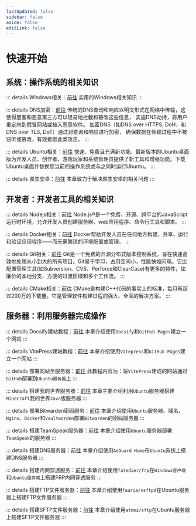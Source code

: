```yaml
---
lastUpdated: false
sidebar: false
aside: false
editLink: false
---
```


# 快速开始

## 系统：操作系统的相关知识

::: details Windows相关：[前往](/Windows/)
实用的Windows相关知识
:::

::: details DNS加密：[前往](/DNSEncryption/)
传统的DNS查询和响应以明文形式在网络中传输，这使得黑客和恶意第三方可以轻易地拦截和篡改这些信息， 实施DNS劫持，将用户重定向到假冒网站或植入恶意软件。 加密DNS（如DNS over HTTPS, DoH，和DNS over TLS, DoT）通过对查询和响应进行加密， 确保数据在传输过程中不被窃听或篡改，有效抵御此类攻击。
:::

::: details Ubuntu相关：[前往](/Ubuntu/)
快速、免费且充满新功能。最新版本的Ubuntu桌面版为开发人员、创作者、游戏玩家和系统管理员提供了新工具和增强功能。下载 Ubuntu桌面并替换您当前的操作系统或与之同时运行Ubuntu。
:::

::: details 原生安卓：[前往](/Android/WiFi感叹号)
本章致力于解决原生安卓的相关问题
:::

## 开发者：开发者工具的相关知识

::: details Nodejs相关：[前往](/Nodejs/)
Node.js®是一个免费、开源、跨平台的JavaScript运行时环境，允许开发人员创建服务器、web应用程序、命令行工具和脚本。
:::

::: details Docker相关：[前往](/Docker/)
Docker帮助开发人员在任何地方构建、共享、运行和验证应用程序——而无需繁琐的环境配置或管理。
:::

::: details Git相关：[前往](/git/)
Git是一个免费的开源分布式版本控制系统，旨在快速高效地处理从小到大的所有项目。Git易于学习，占用空间小，性能快如闪电。它比配置管理工具(如Subversion、CVS、Perforce和ClearCase)有更多的特性，如廉价的本地分支、方便的过渡区域和多个工作流。
:::

::: details CMake相关：[前往](/CMake/)
CMake是构建C++代码的事实上的标准，每月有超过200万的下载量。它是管理软件构建过程的强大、全面的解决方案。
:::

## 服务器：利用服务器完成操作

::: details Docsify建站教程：[前往](/Docsify/)
本章介绍使用```Docsify```和```GitHub Pages```建立一个网站
:::

::: details VitePress建站教程：[前往](/VitePress/)
本章介绍使用```Vitepress```和```GitHub Pages```建立一个网站
:::

::: details 部署网站至服务器：[前往](/WebsiteToServer/)
此教程内容为：将```VitePress```建成的网站通过```GitHub```部署到```Ubuntu服务器```上
:::

::: details 搭建我的世界服务器：[前往](/MinecraftServer/)
本章主要介绍利用```Ubuntu```服务器搭建```Minecraft```我的世界```Java```版服务器
:::

::: details 部署Bitwarden密码服务：[前往](/VaultwardenServer/)
本章介绍使用```Ubuntu```服务器、域名、```Nginx```、```Docker```和```Vaultwarden```部署```Bitwarden```的密码服务器
:::

::: details 搭建TeamSpeak服务器：[前往](/TeamSpeakServer/)
本章介绍使用```Ubuntu```服务器部署```TeamSpeak```的服务器
:::

::: details 搭建DNS服务器：[前往](/AdGuardHomeServer/)
本章介绍使用```AdGuard Home```在```Ubuntu```系统上搭建DNS服务器
:::

::: details 搭建内网穿透服务：[前往](/FrpClientAndServer/)
本章介绍使用```fatedier/frp```在```Windows客户端```和```Ubuntu服务端```上搭建FRP内网穿透服务
:::

::: details 搭建FTP文件服务器：[前往](/FTPServer/)
本章介绍使用```fauria/vsftpd```在Ubuntu服务器上搭建FTP文件服务器
:::

::: details 搭建SFTP文件服务器：[前往](/SFTPServer/)
本章介绍使用```atmoz/sftp```在Ubuntu服务器上搭建SFTP文件服务器
:::